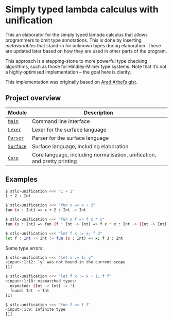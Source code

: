 # Simply typed lambda calculus with unification

This an elaborator for the simply typed lambda calculus that allows programmers
to omit type annotations. This is done by inserting _metavariables_ that
stand-in for unknown types during elaboration. These are updated later based
on how they are used in other parts of the program.

This approach is a stepping-stone to more powerful type checking algorithms,
such as those for Hindley-Milner type systems. Note that it’s not a highly
optimised implementation – the goal here is clarity.

This implementation was originally based on [Arad Arbel’s gist](https://gist.github.com/aradarbel10/837aa65d2f06ac6710c6fbe479909b4c).

## Project overview

| Module        | Description                             |
| ------------- | --------------------------------------- |
| [`Main`]      | Command line interface                  |
| [`Lexer`]     | Lexer for the surface language          |
| [`Parser`]    | Parser for the surface language         |
| [`Surface`]   | Surface language, including elaboration |
| [`Core`]      | Core language, including normalisation, unification, and pretty printing |

[`Main`]: ./Main.ml
[`Lexer`]: ./Lexer.mll
[`Parser`]: ./Parser.mly
[`Surface`]: ./Surface.ml
[`Core`]: ./Core.ml

## Examples

```sh
$ stlc-unification <<< "1 + 2"
1 + 2 : Int
```

```sh
$ stlc-unification <<< "fun x => x + 2"
fun (x : Int) => x + 2 : Int -> Int
```

```sh
$ stlc-unification <<< "fun x f => f x * x"
fun (x : Int) => fun (f : Int -> Int) => f x * x : Int -> (Int -> Int) -> Int
```

```sh
$ stlc-unification <<< "let f x := x; f 3"
let f : Int -> Int := fun (x : Int) => x; f 3 : Int
```

Some type errors:

```sh
$ stlc-unification <<< "let x := 1; y"
<input>:1:12: `y` was not bound in the current scope
[1]
```

```sh
$ stlc-unification <<< "let f x := x + 1; f f"
<input>:1:18: mismatched types:
  expected: (Int -> Int) -> ?1
  found: Int -> Int
[1]
```

```sh
$ stlc-unification <<< "fun f => f f"
<input>:1:9: infinite type
[1]
```
